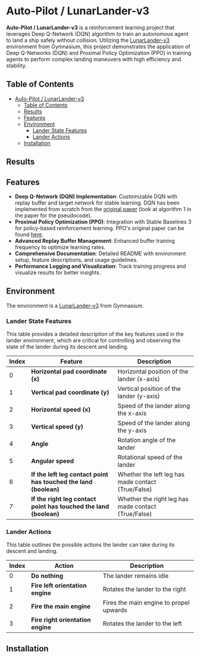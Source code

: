 # Auto-Pilot / LunarLander-v3
**Auto-Pilot / LunarLander-v3** is a reinforcement learning project that leverages Deep Q-Network (DQN) algorithm to train an autonomous agent to land a ship safely without collision. Utilizing the [LunarLander-v3](https://gymnasium.farama.org/environments/box2d/lunar_lander/) environment from Gymnasium, this project demonstrates the application of Deep Q-Networks (DQN) and Proximal Policy Optimization (PPO) in training agents to perform complex landing maneuvers with high efficiency and stability.

## Table of Contents
- [Auto-Pilot / LunarLander-v3](#auto-pilot--lunarlander-v3)
  - [Table of Contents](#table-of-contents)
  - [Results](#results)
  - [Features](#features)
  - [Environment](#environment)
    - [Lander State Features](#lander-state-features)
    - [Lander Actions](#lander-actions)
  - [Installation](#installation)

## Results

## Features
- **Deep Q-Network (DQN) Implementation**: Customizable DQN with replay buffer and target network for stable learning. DQN has been implemented from scratch from the [original paper](https://arxiv.org/abs/1312.5602) (look at algorithm 1 in the paper for the pseudocode).
- **Proximal Policy Optimization (PPO)**: Integration with Stable Baselines 3 for policy-based reinforcement learning. PPO's original paper can be found [here](https://arxiv.org/abs/1707.06347).
- **Advanced Replay Buffer Management**: Enhanced buffer training frequency to optimize learning rates.
- **Comprehensive Documentation**: Detailed README with environment setup, feature descriptions, and usage guidelines.
- **Performance Logging and Visualization**: Track training progress and visualize results for better insights.


## Environment
The environment is a [LunarLander-v3](https://gymnasium.farama.org/environments/box2d/lunar_lander/) from Gymnasium.


### Lander State Features

This table provides a detailed description of the key features used in the lander environment, which are critical for controlling and observing the state of the lander during its descent and landing.

| Index | Feature                                                           | Description                                         |
| ----- | ----------------------------------------------------------------- | --------------------------------------------------- |
| 0     | **Horizontal pad coordinate (x)**                                 | Horizontal position of the lander (x-axis)          |
| 1     | **Vertical pad coordinate (y)**                                   | Vertical position of the lander (y-axis)            |
| 2     | **Horizontal speed (x)**                                          | Speed of the lander along the x-axis                |
| 3     | **Vertical speed (y)**                                            | Speed of the lander along the y-axis                |
| 4     | **Angle**                                                         | Rotation angle of the lander                        |
| 5     | **Angular speed**                                                 | Rotational speed of the lander                      |
| 6     | **If the left leg contact point has touched the land (boolean)**  | Whether the left leg has made contact (True/False)  |
| 7     | **If the right leg contact point has touched the land (boolean)** | Whether the right leg has made contact (True/False) |

### Lander Actions

This table outlines the possible actions the lander can take during its descent and landing. 

| Index | Action                            | Description                             |
| ----- | --------------------------------- | --------------------------------------- |
| 0     | **Do nothing**                    | The lander remains idle                 |
| 1     | **Fire left orientation engine**  | Rotates the lander to the right         |
| 2     | **Fire the main engine**          | Fires the main engine to propel upwards |
| 3     | **Fire right orientation engine** | Rotates the lander to the left          |



## Installation

